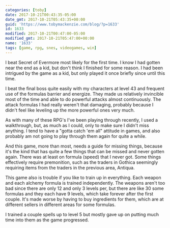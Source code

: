 ```yaml
---
categories: [toby]
date: 2017-10-21T00:43:35-05:00
date_gmt: 2017-10-21T05:43:35+00:00
guid: 'https://www.tobymackenzie.com/blog/?p=1633'
id: 1633
modified: 2017-10-21T00:47:00-05:00
modified_gmt: 2017-10-21T05:47:00+00:00
name: '1633'
tags: [game, rpg, snes, videogames, win]
---
```


I beat Secret of Evermore most likely for the first time.<!--more-->  I know I had gotten near the end as a kid, but don't think I finished for some reason.  I had been intrigued by the game as a kid, but only played it once briefly since until this time.

I beat the final boss quite easily with my characters at level 43 and frequent use of the formulas barrier and energize.  They made us relatively invincible most of the time and able to do powerful attacks almost continuously.  The attack formulas I had really weren't that damaging, probably because I didn't feel like leveling up the more powerful ones very much.

As with many of these RPG's I've been playing through recently, I used a walkthrough, but, as much as I could, only to make sure I didn't miss anything.  I tend to have a "gotta catch 'em all" attitude in games, and also probably am not going to play through them again for quite a while.

And this game, more than most, needs a guide for missing things, because it's the kind that has quite a few things that can be missed and never gotten again.  There was at least on formula (speed) that I never got.  Some things effectively require premonition, such as the traders in Gothica seemingly requiring items from the traders in the previous area, Antiqua.

This game also is trouble if you like to train up in everything.  Each weapon and each alchemy formula is trained independently.  The weapons aren't too bad since there are only 12 and only 3 levels per, but there are like 30 some formulas and they each have 9 levels, which take forever after the first couple.  It's made worse by having to buy ingredients for them, which are at different sellers in different areas for some formulas.

I trained a couple spells up to level 5 but mostly gave up on putting much time into them as the game progressed.
